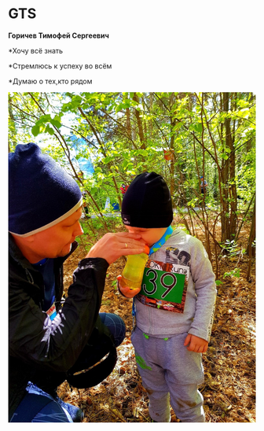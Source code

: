 # GTS

**Горичев Тимофей Сергеевич**

 *Хочу всё знать
 
 *Стремлюсь к успеху во всём

 *Думаю о тех,кто рядом


![Бежим к успеху](/image/Бежим.jpg)

